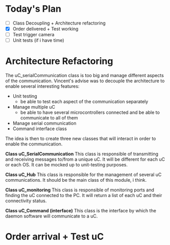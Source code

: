
# Today's Plan

- [ ] Class Decoupling + Architecture refactoring
- [x] Order delivered + Test working
- [ ] Test trigger camera
- [ ] Unit tests (if i have time)

# Architecture Refactoring

The uC_serialCommunication class is too big and manage different aspects of the communication.
Vincent's advise was to decouple the architecture to enable several interesting features:
- Unit testing
	- be able to test each aspect of the communication separately
- Manage multiple uC
	- be able to have several microcontrollers connected and be able to communicate to all of them
- Manage serial communication
- Command interface class

The idea is then to create three new classes that will interact in order to enable the communication.

**Class uC_SerialCommunication**
This class is responsible of transmitting and receiving messages to/from a unique uC.
It will be different for each uC or each OS.
It can be mocked up to unit-testing purposes.

**Class uC_Hub**
This class is responsible for the management of several uC communications.
It should be the main class of this module, i think.

**Class uC_monitoring**
This class is responsible of monitoring ports and finding the uC connected to the PC. It will return a list of each uC and their connectivity status.

**Class uC_Command (interface)**
This class is the interface by which the daemon software will communicate to a uC.


# Order arrival + Test uC

